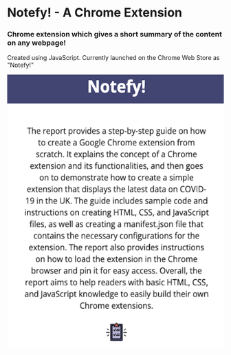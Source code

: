 # Notefy! - A Chrome Extension

### Chrome extension which gives a short summary of the content on any webpage! 
Created using JavaScript. Currently launched on the Chrome Web Store as "Notefy!"

![image](icons/notefy-demo.png)
